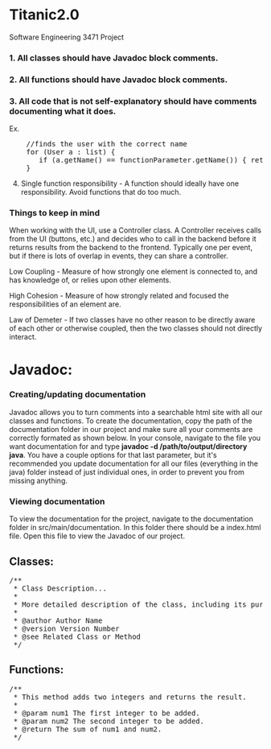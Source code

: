# Titanic2.0
Software Engineering 3471 Project

### 1. All classes should have Javadoc block comments.
### 2. All functions should have Javadoc block comments.
### 3. All code that is not self-explanatory should have comments documenting what it does.

Ex.
<pre>
    //finds the user with the correct name
    for (User a : list) { 
	   if (a.getName() == functionParameter.getName()) { return a; } 
    }
</pre>
    
4. Single function responsibility - A function should ideally have one responsibility. Avoid functions that do too much.

### Things to keep in mind
When working with the UI, use a Controller class. A Controller receives calls 
from the UI (buttons, etc.) and decides who to call in the backend before it 
returns results from the backend to the frontend. Typically one per event, 
but if there is lots of overlap in events, they can share a controller.

Low Coupling - Measure of how strongly one element is connected to, and has
knowledge of, or relies upon other elements.

High Cohesion - Measure of how strongly related and focused the responsibilities of
an element are.

Law of Demeter - If two classes have no other reason to be directly aware of each
other or otherwise coupled, then the two classes should not directly interact.

# Javadoc:
### Creating/updating documentation
Javadoc allows you to turn comments into a searchable html site with all
our classes and functions. To create the documentation, copy the path of the
documentation folder in our project and make sure all your comments are correctly
formated as shown below. In your console, navigate to the file you want documentation
for and type **javadoc -d /path/to/output/directory java**. You have a couple
options for that last parameter, but it's recommended you update documentation
for all our files (everything in the java) folder instead of just individual ones,
in order to prevent you from missing anything.

### Viewing documentation
To view the documentation for the project, navigate to the documentation folder
in src/main/documentation. In this folder there should be a index.html file. Open
this file to view the Javadoc of our project.

## Classes:
<pre>
/**
 * Class Description...
 *
 * More detailed description of the class, including its purpose, usage, and any other relevant information.
 *
 * @author Author Name
 * @version Version Number
 * @see Related Class or Method
 */
</pre>

## Functions:
<pre>
/**
 * This method adds two integers and returns the result.
 *
 * @param num1 The first integer to be added.
 * @param num2 The second integer to be added.
 * @return The sum of num1 and num2.
 */
</pre>
